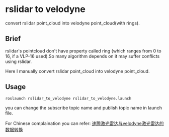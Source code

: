 # rslidar to velodyne

convert rslidar point_cloud into velodyne point_cloud(with rings).

## Brief

rslidar's pointcloud don't have property called ring (which ranges from 0 to 16, if a VLP-16 used).So many algorithm depends on it may suffer conflicts using rslidar.

Here I manually convert rslidar point_cloud into velodyne point_cloud.

## Usage 
```
roslaunch rslidar_to_velodyne rslidar_to_velodyne.launch
```

you can change the subscribe topic name and publish topic name in launch file.

For Chinese complaination you can refer: [速腾激光雷达与velodyne激光雷达的数据转换](https://epsavlc.github.io/2019/04/12/rslidar_to_robosense.html)
